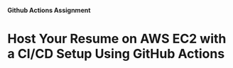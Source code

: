 **Github Actions Assignment**
# Host Your Resume on AWS EC2 with a CI/CD Setup Using GitHub Actions
